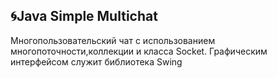 :cyclone:Java Simple Multichat
-----------
Многопользовательский чат с использованием многопоточности,коллекции и класса Socket.
Графическим интерфейсом служит библиотека Swing
